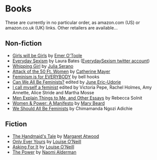 # Books

These are currently in no particular order, as amazon.com (US) or amazon.co.uk (UK) links. Other retailers are available...

## Non-fiction

- [Girls will be Girls](https://www.amazon.co.uk/dp/1409148742) by [Emer O'Toole](https://twitter.com/emer_otoole)
- [Everyday Sexism](https://www.amazon.co.uk/dp/147114920X) by Laura Bates ([EverydaySexism twitter account](https://twitter.com/EverydaySexism))
- [Whipping Girl](https://www.amazon.co.uk/dp/1580056229) by [Julia Serano](https://twitter.com/JuliaSerano)
- [Attack of the 50 Ft. Women](https://www.amazon.co.uk/dp/000819114X) by [Catherine Mayer](https://twitter.com/catherine_mayer)
- [Feminism is for EVERYBODY](https://www.amazon.co.uk/dp/0745317332) by bell hooks
- [Can We All Be Feminists?](https://www.amazon.co.uk/dp/0349009872) edited by [June Eric-Udorie](https://twitter.com/juneericudorie)
- [I call myself a feminist](https://www.amazon.co.uk/dp/0349008450) edited by Victoria Pepe, Rachel Holmes, Amy Annette, Alice Stride and Martha Mosse
- [Men Explain Things to Me, and Other Essays](https://www.amazon.co.uk/dp/1783780797) by Rebecca Solnit
- [Women & Power: A Manifesto](https://www.amazon.co.uk/dp/B075TZ9NKH) by [Mary Beard](https://twitter.com/wmarybeard)
- [We Should All Be Feminists](https://www.amazon.co.uk/dp/B00MT9EJZC) by Chimamanda Ngozi Adichie

## Fiction

- [The Handmaid's Tale](https://www.amazon.co.uk/dp/1784873187) by [Margaret Atwood](https://twitter.com/margaretatwood)
- [Only Ever Yours](https://www.amazon.co.uk/dp/1784294004) by [Louise O'Neill](https://twitter.com/oneilllo)
- [Asking For It](https://www.amazon.co.uk/dp/1784293202) by [Louise O'Neill](https://twitter.com/oneilllo)
- [The Power](https://www.amazon.co.uk/dp/B01EW5JKMM) by [Naomi Alderman](https://twitter.com/naomiallthenews)
